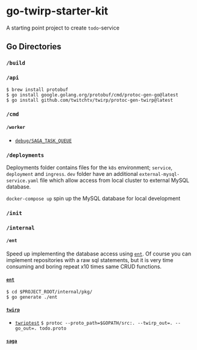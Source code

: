 # go-twirp-starter-kit

A starting point project to create `todo`-service

## Go Directories  

### `/build`

### `/api`
``` $ brew install protobuf ```  
``` $ go install google.golang.org/protobuf/cmd/protoc-gen-go@latest ```  
``` $ go install github.com/twitchtv/twirp/protoc-gen-twirp@latest ```  

### `/cmd`

#### `/worker`
- [`debug/SAGA_TASK_QUEUE`](http://localhost:8088/namespaces/default/task-queues/SAGA_TASK_QUEUE)

### `/deployments`
Deployments folder contains files for the `k8s` environment; `service`, `deployment` and `ingress`. `dev` folder have an additional `external-mysql-service.yaml` file which allow access from local cluster to external MySQL database.  

`docker-compose up` spin up the MySQL database for local development 

### `/init`

### `/internal`

#### `/ent`
Speed up implementing the database access using [`ent`](https://github.com/facebookincubator/ent).
Of course you can implement repositories with a raw sql statements,
but it is very time consuming and boring repeat x10 times same CRUD functions.

#### [`ent`](https://github.com/facebookincubator/ent)
``` $ cd $PROJECT_ROOT/internal/pkg/ ```  
``` $ go generate ./ent ```  

#### [`twirp`](https://github.com/twitchtv/twirp)

-   [`twriptest`](https://github.com/twitchtv/twirp/tree/master/internal/twirptest)
``` $ protoc --proto_path=$GOPATH/src:. --twirp_out=. --go_out=. todo.proto ```  

#### [`saga`](https://github.com/temporalio/temporal)

